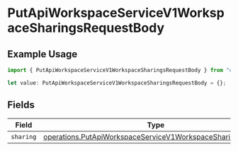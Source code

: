 # PutApiWorkspaceServiceV1WorkspaceSharingsRequestBody

## Example Usage

```typescript
import { PutApiWorkspaceServiceV1WorkspaceSharingsRequestBody } from "oppulence-backend-sdk/models/operations";

let value: PutApiWorkspaceServiceV1WorkspaceSharingsRequestBody = {};
```

## Fields

| Field                                                                                                                                      | Type                                                                                                                                       | Required                                                                                                                                   | Description                                                                                                                                |
| ------------------------------------------------------------------------------------------------------------------------------------------ | ------------------------------------------------------------------------------------------------------------------------------------------ | ------------------------------------------------------------------------------------------------------------------------------------------ | ------------------------------------------------------------------------------------------------------------------------------------------ |
| `sharing`                                                                                                                                  | [operations.PutApiWorkspaceServiceV1WorkspaceSharingsSharing](../../models/operations/putapiworkspaceservicev1workspacesharingssharing.md) | :heavy_minus_sign:                                                                                                                         | N/A                                                                                                                                        |